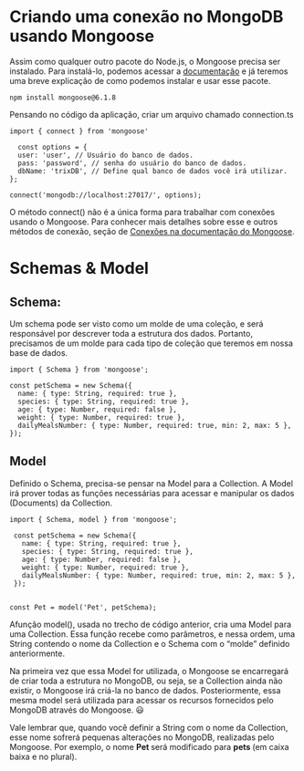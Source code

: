 # Criando uma conexão no MongoDB usando Mongoose

Assim como qualquer outro pacote do Node.js, o Mongoose precisa ser instalado. Para instalá-lo, podemos acessar a [documentação](https://mongoosejs.com/docs/guide.html) e já teremos uma breve explicação de como podemos instalar e usar esse pacote. 

    npm install mongoose@6.1.8

Pensando no código da aplicação, criar um arquivo chamado connection.ts

    import { connect } from 'mongoose'

      const options = {
      user: 'user', // Usuário do banco de dados.
      pass: 'password', // senha do usuário do banco de dados.
      dbName: 'trixDB', // Define qual banco de dados você irá utilizar.
    };

    connect('mongodb://localhost:27017/', options);

    
O método connect() não é a única forma para trabalhar com conexões usando o Mongoose. Para conhecer mais detalhes sobre esse e outros métodos de conexão, seção de [Conexões na documentação do Mongoose](https://mongoosejs.com/docs/connections.html).

# Schemas & Model

## Schema:

Um schema pode ser visto como um molde de uma coleção, e será responsável por descrever toda a estrutura dos dados. Portanto, precisamos de um molde para cada tipo de coleção que teremos em nossa base de dados.

    import { Schema } from 'mongoose';

    const petSchema = new Schema({
      name: { type: String, required: true },
      species: { type: String, required: true },
      age: { type: Number, required: false },
      weight: { type: Number, required: true },
      dailyMealsNumber: { type: Number, required: true, min: 2, max: 5 },
    });

## Model

Definido o Schema, precisa-se pensar na Model para a Collection. A Model irá prover todas as funções necessárias para acessar e manipular os dados (Documents) da Collection. 

    import { Schema, model } from 'mongoose';

     const petSchema = new Schema({
       name: { type: String, required: true },
       species: { type: String, required: true },
       age: { type: Number, required: false },
       weight: { type: Number, required: true },
       dailyMealsNumber: { type: Number, required: true, min: 2, max: 5 },
     });


    const Pet = model('Pet', petSchema);

Afunção model(), usada no trecho de código anterior, cria uma Model para uma Collection. Essa função recebe como parâmetros, e nessa ordem, uma String contendo o nome da Collection e o Schema com o “molde” definido anteriormente.

Na primeira vez que essa Model for utilizada, o Mongoose se encarregará de criar toda a estrutura no MongoDB, ou seja, se a Collection ainda não existir, o Mongoose irá criá-la no banco de dados. Posteriormente, essa mesma model será utilizada para acessar os recursos fornecidos pelo MongoDB através do Mongoose. 😃

Vale lembrar que, quando você definir a String com o nome da Collection, esse nome sofrerá pequenas alterações no MongoDB, realizadas pelo Mongoose. Por exemplo, o nome <strong>Pet </strong>será modificado para <strong>pets </strong>(em caixa baixa e no plural).
